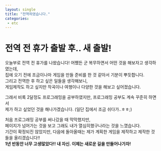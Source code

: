 ```yaml
---
layout: single
title: "전역하였습니다."
categories:
 - etc
---
```


# 전역 전 휴가 출발 후.. 새 출발!

오늘부로 전역 전 휴가를 나왔습니다! 어쨌든 군 복무하면서 어떤 것을 해보자고 생각하였는데, <br>
집에 오기 전에 조금이나마 게임을 만들 준비를 한 것 같아서 기분이 뿌듯합니다. <br>
그리고 전역한 후 하고 싶은 일들을 생각해보니, <br>
게임제작도 하고 싶지만 작곡이나 여행이나 다양한 것을 해보고 싶어졌습니다. <br>

그래서 비록 2달정도 프로그래밍을 공부하였지만, 프로그래밍 공부도 계속 꾸준히 하면서 <br>
제가 하고 싶었던 것을 해나가겠습니다. (일단 집에서 조금 쉬다가..ㅎㅎ;) <br>

처음 프로그래밍 공부를 써나갔을 때 막막했지만, <br>
페이지가 넘어가는 것을 보고 그래도 내가 열심히했구나라는 것을 느꼈습니다. <br>
기간이 확정되진 않았지만, 다음에 돌아올때는 제가 계획한 게임을 제작하고 제작한 것들을 올리겠습니다!! <br>
**1년 반동안 너무 고생많았다!! 내 자신. 이제는 새로운 길을 만들어나가자!** <br>
